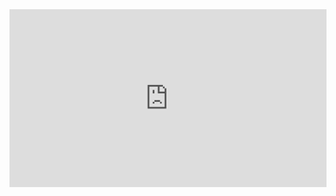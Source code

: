 <iframe width="560" height="315" src="https://www.youtube.com/embed/fcrLdDfMrVU" frameborder="0" allow="accelerometer; autoplay; clipboard-write; encrypted-media; gyroscope; picture-in-picture" allowfullscreen></iframe>
